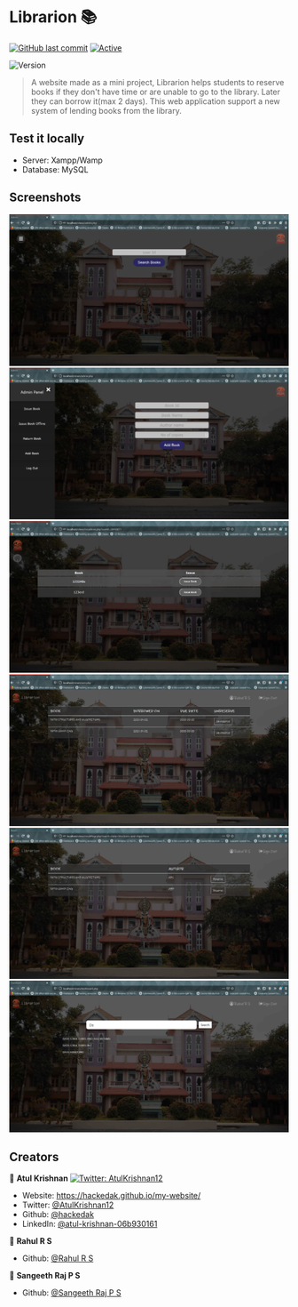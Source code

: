 # Librarion 📚
[![GitHub last commit](https://img.shields.io/github/last-commit/google/skia.svg?style=flat)]()  [![Active](http://img.shields.io/badge/Status-Active-green.svg)](https://tterb.github.io)


![Version](https://img.shields.io/badge/version-1.0-blue.svg?cacheSeconds=2592000)


> A website made as a mini project, Librarion helps students to reserve books if they don't have time or are unable to go to the library. Later they can borrow it(max 2 days). This web application support a new system of lending books from the library.

## Test it locally

* Server: Xampp/Wamp
* Database: MySQL

## Screenshots
![Screenshot](https://github.com/hackedak/Library-Management/blob/main/admin-dashboard.png)
![Screenshot](https://github.com/hackedak/Library-Management/blob/main/admin-dashboard-2.png)
![Screenshot](https://github.com/hackedak/Library-Management/blob/main/admin-issuebook.png)
![Screenshot](https://github.com/hackedak/Library-Management/blob/main/screenshot-user-bookDetails.png)
![Screenshot](https://github.com/hackedak/Library-Management/blob/main/screenshot-user-booksearch.png)
![Screenshot](https://github.com/hackedak/Library-Management/blob/main/screenshot-user-dashboard.png)

## Creators

👤 **Atul Krishnan**
[![Twitter: AtulKrishnan12](https://img.shields.io/twitter/follow/AtulKrishnan12.svg?style=social)](https://twitter.com/AtulKrishnan12)
* Website: https://hackedak.github.io/my-website/
* Twitter: [@AtulKrishnan12](https://twitter.com/AtulKrishnan12)
* Github: [@hackedak](https://github.com/hackedak)
* LinkedIn: [@atul-krishnan-06b930161](https://linkedin.com/in/atul-krishnan-06b930161)

👤 **Rahul R S**
* Github: [@Rahul R S](https://github.com/RahulRS246)

👤 **Sangeeth Raj P S**
* Github: [@Sangeeth Raj P S](https://github.com/X-Quirk)
